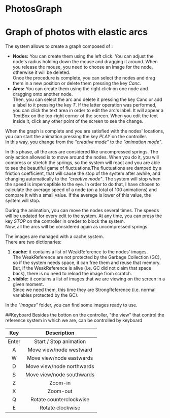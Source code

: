 # PhotosGraph
Graph of photos with elastic arcs
====

The system allows to create a graph composed of :
 - **Nodes:** You can create them using the left click. You can adjust the node's radius holding down the mouse and dragging it around. When you release the mouse, you need to choose an image for the node, otherwise it will be deleted. <br/>
Once the procedure is complete, you can select the nodes and drag them in a new position or delete them pressing the key *Canc*.
 - **Arcs:** You can create them using the right click on one node and dragging onto another node. <br/>
 Then, you can select the arc and delete it pressing the key Canc or add a label to it pressing the key *T*. If the latter operation was performed, you can click the text area in order to edit the arc's label. It will appear a TextBox on the top-right corner of the screen. When you edit the text inside it, click any other point of the screen to see the change.

When the graph is complete and you are satisfied with the nodes' locations, you can start the animation pressing the key *PLAY* on the controller. <br/>
In this way, you change from the *"creative mode"* to the *"animation mode"*.

In this phase, all the arcs are considered like uncompressed springs. The only action allowed is to move around the nodes.
When you do it, you will compress or stretch the springs, so the system will react and you are able to see the beautiful game of fluctuations.The fluctuations are damped by a friction coefficient, that will cause the stop of the system after awhile, and changing automatically to the *"creative mode"*. The system will stop when the speed is imperceptible to the eye. 
In order to do that, I have chosen to calculate the average speed of a node (on a total of 100 animations) and compare it with a small value. If the averege is lower of this value, the system will stop.

During the animation, you can move the nodes several times. The speeds will be updated for every edit to the system.
At any time, you can press the key *STOP* on the controller in oreder to block the system.<br/>
Now, all the arcs will be considered again as uncompressed springs.

The images are managed with a cache system.<br/>
There are two dictionaries:
1. **cache:** it contains a list of WeakReference to the nodes' images. <br/>
The WeakReference are not protected by the Garbage Collection (GC), so if the system needs space, it can free them and reuse that memory. But, if the WeakReference is alive (i.e. GC did not claim that space back), there is no need to reload the image from scratch.
2. **visible:** it contains a list of images that we are viewing on the screen in a given moment.<br/>
Since we need them, this time they are StrongReference (i.e. normal variables protected by the GC).
	
In the *"Images"* folder, you can find some images ready to use.

##Keyboard
Besides the botton on the controller, "the view" that control the reference system in which we are, can be controlled by keyboard

| Key | Description |
|:-----:|:----------------------:|
| Enter | Start / Stop animation |
| A | Move view/node westward |
| W | Move view/node eastwards |
| D | Move view/node northwards |
| S | Move view/node southwards |
| Z | Zoom-in |
| X | Zoom-out |
| Q | Rotate counterclockwise |
| E | Rotate clockwise |

	

